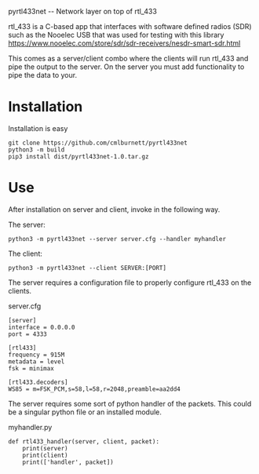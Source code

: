pyrtl433net -- Network layer on top of rtl_433

rtl_433 is a C-based app that interfaces with software defined radios (SDR) such as the Nooelec USB that was used for testing with this library
  https://www.nooelec.com/store/sdr/sdr-receivers/nesdr-smart-sdr.html

This comes as a server/client combo where the clients will run rtl_433 and pipe the output to the server.
On the server you must add functionality to pipe the data to your.

# Installation

Installation is easy
```
git clone https://github.com/cmlburnett/pyrtl433net
python3 -m build
pip3 install dist/pyrtl433net-1.0.tar.gz
```

# Use

After installation on server and client, invoke in the following way.

The server:
```
python3 -m pyrtl433net --server server.cfg --handler myhandler
```

The client:
```
python3 -m pyrtl433net --client SERVER:[PORT]
```

The server requires a configuration file to properly configure rtl_433 on the clients.

server.cfg
```
[server]
interface = 0.0.0.0
port = 4333

[rtl433]
frequency = 915M
metadata = level
fsk = minimax

[rtl433.decoders]
WS85 = m=FSK_PCM,s=58,l=58,r=2048,preamble=aa2dd4
```

The server requires some sort of python handler of the packets.
This could be a singular python file or an installed module.

myhandler.py
```
def rtl433_handler(server, client, packet):
	print(server)
	print(client)
	print(['handler', packet])
```

